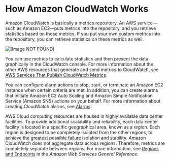 # How Amazon CloudWatch Works<a name="cloudwatch_architecture"></a>

Amazon CloudWatch is basically a metrics repository\. An AWS service—such as Amazon EC2—puts metrics into the repository, and you retrieve statistics based on those metrics\. If you put your own custom metrics into the repository, you can retrieve statistics on these metrics as well\.

![\[Image NOT FOUND\]](http://docs.aws.amazon.com/AmazonCloudWatch/latest/monitoring/images/CW-Overview.png)

You can use metrics to calculate statistics and then present the data graphically in the CloudWatch console\. For more information about the other AWS resources that generate and send metrics to CloudWatch, see [AWS Services That Publish CloudWatch Metrics](aws-services-cloudwatch-metrics.md)\.

You can configure alarm actions to stop, start, or terminate an Amazon EC2 instance when certain criteria are met\. In addition, you can create alarms that initiate Amazon EC2 Auto Scaling and Amazon Simple Notification Service \(Amazon SNS\) actions on your behalf\. For more information about creating CloudWatch alarms, see [Alarms](cloudwatch_concepts.md#CloudWatchAlarms)\.

AWS Cloud computing resources are housed in highly available data center facilities\. To provide additional scalability and reliability, each data center facility is located in a specific geographical area, known as a *region*\. Each region is designed to be completely isolated from the other regions, to achieve the greatest possible failure isolation and stability\. Amazon CloudWatch does not aggregate data across regions\. Therefore, metrics are completely separate between regions\. For more information, see [Regions and Endpoints](https://docs.aws.amazon.com/general/latest/gr/rande.html#cw_region) in the *Amazon Web Services General Reference*\.